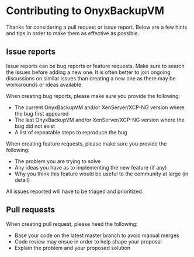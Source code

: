 Contributing to OnyxBackupVM
========================

Thanks for considering a pull request or issue report.  Below are a
few hints and tips in order to make them as effective as possible.

Issue reports
-------------

Issue reports can be bug reports or feature requests.  Make sure to
search the issues before adding a new one.  It is often better to
join ongoing discussions on similar issues than creating a new one
as there may be workarounds or ideas available.

When creating bug reports, please make sure you provide the following:

* The current OnyxBackupVM and/or XenServer/XCP-NG version where the bug first appeared
* The last OnyxBackupVM and/or XenServer/XCP-NG version where the bug did not exist
* A list of repeatable steps to reproduce the bug

When creating feature requests, please make sure you provide the following:

* The problem you are trying to solve
* Any ideas you have as to implementing the new feature (if any)
* Why you think this feature would be useful to the community at large (in detail)

All issues reported will have to be triaged and prioritized.

Pull requests
-------------

When creating pull request, please heed the following:

* Base your code on the latest master branch to avoid manual merges
* Code review may ensue in order to help shape your proposal
* Explain the problem and your proposed solution
